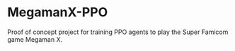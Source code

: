 # MegamanX-PPO
 Proof of concept project for training PPO agents to play the Super Famicom game Megaman X.
